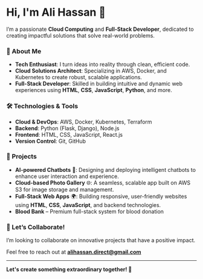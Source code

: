 # Hi, I'm Ali Hassan 👋

I’m a passionate **Cloud Computing** and **Full-Stack Developer**, dedicated to creating impactful solutions that solve real-world problems.

### 🚀 About Me
- **Tech Enthusiast**: I turn ideas into reality through clean, efficient code.
- **Cloud Solutions Architect**: Specializing in AWS, Docker, and Kubernetes to create robust, scalable applications.
- **Full-Stack Developer**: Skilled in building intuitive and dynamic web experiences using **HTML**, **CSS**, **JavaScript**, **Python**, and more.

### 🛠️ Technologies & Tools
- **Cloud & DevOps**: AWS, Docker, Kubernetes, Terraform
- **Backend**: Python (Flask, Django), Node.js
- **Frontend**: HTML, CSS, JavaScript, React.js
- **Version Control**: Git, GitHub

### 🚀 Projects
- **AI-powered Chatbots** 🤖: Designing and deploying intelligent chatbots to enhance user interaction and experience.
- **Cloud-based Photo Gallery** 🌐: A seamless, scalable app built on AWS S3 for image storage and management.
- **Full-Stack Web Apps** 🌍: Building responsive, user-friendly websites using **HTML**, **CSS**, **JavaScript**, and backend technologies.
- **Blood Bank** – Premium full-stack system for blood donation

### 🌟 Let’s Collaborate!
I’m looking to collaborate on innovative projects that have a positive impact.

Feel free to reach out at **alihassan.direct@gmail.com** 

---

**Let's create something extraordinary together! 🚀**
